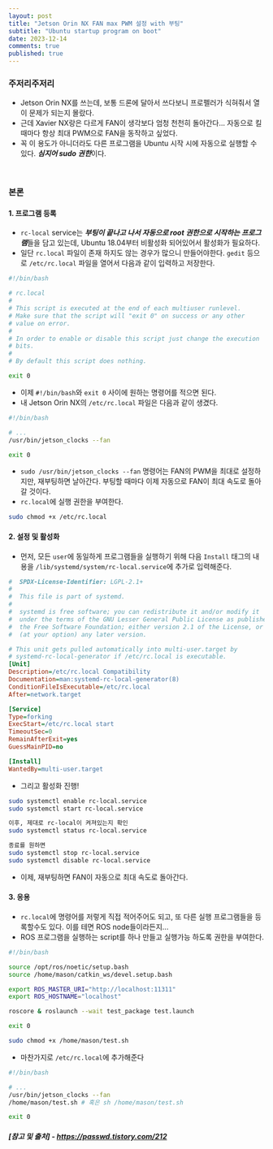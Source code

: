 ```yaml
---
layout: post
title: "Jetson Orin NX FAN max PWM 설정 with 부팅"
subtitle: "Ubuntu startup program on boot"
date: 2023-12-14
comments: true
published: true
---
```


### 주저리주저리
+ Jetson Orin NX를 쓰는데, 보통 드론에 달아서 쓰다보니 프로펠러가 식혀줘서 열이 문제가 되는지 몰랐다. 
+ 근데 Xavier NX랑은 다르게 FAN이 생각보다 엄청 천천히 돌아간다... 자동으로 킬때마다 항상 최대 PWM으로 FAN을 동작하고 싶었다.
+ 꼭 이 용도가 아니더라도 다른 프로그램을 Ubuntu 시작 시에 자동으로 실행할 수 있다. ***심지어 sudo 권한***이다.

<br>


### 본론

#### 1. 프로그램 등록
+ `rc-local` service는 ***부팅이 끝나고 나서 자동으로 root 권한으로 시작하는 프로그램***들을 담고 있는데, Ubuntu 18.04부터 비활성화 되어있어서 활성화가 필요하다.
+ 일단 `rc.local` 파일이 존재 하지도 않는 경우가 많으니 만들어야한다. `gedit` 등으로 `/etc/rc.local` 파일을 열어서 다음과 같이 입력하고 저장한다.
```sh
#!/bin/bash

# rc.local
#
# This script is executed at the end of each multiuser runlevel.
# Make sure that the script will "exit 0" on success or any other
# value on error.
#
# In order to enable or disable this script just change the execution
# bits.
#
# By default this script does nothing.

exit 0
```

+ 이제 `#!/bin/bash`와 `exit 0` 사이에 원하는 명령어를 적으면 된다.
+ 내 Jetson Orin NX의 `/etc/rc.local` 파일은 다음과 같이 생겼다.
```sh
#!/bin/bash

# ...
/usr/bin/jetson_clocks --fan

exit 0
```
+ `sudo /usr/bin/jetson_clocks --fan` 명령어는 FAN의 PWM을 최대로 설정하지만, 재부팅하면 날아간다. 부팅할 때마다 이제 자동으로 FAN이 최대 속도로 돌아갈 것이다.
+ `rc.local`에 실행 권한을 부여한다.
```bash
sudo chmod +x /etc/rc.local
```

#### 2. 설정 및 활성화
+ 먼저, 모든 `user`에 동일하게 프로그램들을 실행하기 위해 다음 `Install` 태그의 내용을 `/lib/systemd/system/rc-local.service`에 추가로 입력해준다.
```ini
#  SPDX-License-Identifier: LGPL-2.1+
#
#  This file is part of systemd.
#
#  systemd is free software; you can redistribute it and/or modify it
#  under the terms of the GNU Lesser General Public License as published by
#  the Free Software Foundation; either version 2.1 of the License, or
#  (at your option) any later version.

# This unit gets pulled automatically into multi-user.target by
# systemd-rc-local-generator if /etc/rc.local is executable.
[Unit]
Description=/etc/rc.local Compatibility
Documentation=man:systemd-rc-local-generator(8)
ConditionFileIsExecutable=/etc/rc.local
After=network.target

[Service]
Type=forking
ExecStart=/etc/rc.local start
TimeoutSec=0
RemainAfterExit=yes
GuessMainPID=no

[Install]
WantedBy=multi-user.target
```
+ 그리고 활성화 진행!
```bash
sudo systemctl enable rc-local.service
sudo systemctl start rc-local.service

이후, 제대로 rc-local이 켜져있는지 확인
sudo systemctl status rc-local.service

종료를 원하면
sudo systemctl stop rc-local.service
sudo systemctl disable rc-local.service
```
+ 이제, 재부팅하면 FAN이 자동으로 최대 속도로 돌아간다.

#### 3. 응용
+ `rc.local`에 명령어를 저렇게 직접 적어주어도 되고, 또 다른 실행 프로그램들을 등록할수도 있다. 이를 테면 ROS node들이라든지...
+ ROS 프로그램을 실행하는 script를 하나 만들고 실행가능 하도록 권한을 부여한다.
```sh
#!/bin/bash

source /opt/ros/noetic/setup.bash
source /home/mason/catkin_ws/devel.setup.bash

export ROS_MASTER_URI="http://localhost:11311"
export ROS_HOSTNAME="localhost"

roscore & roslaunch --wait test_package test.launch

exit 0
```
```bash
sudo chmod +x /home/mason/test.sh
```
+ 마찬가지로 `/etc/rc.local`에 추가해준다
```sh
#!/bin/bash

# ...
/usr/bin/jetson_clocks --fan
/home/mason/test.sh # 혹은 sh /home/mason/test.sh

exit 0
```

##### [참고 및 출처] - https://passwd.tistory.com/212